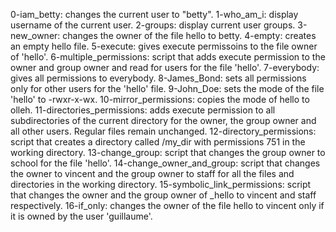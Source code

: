 0-iam_betty: changes the current user to "betty".
1-who_am_i: display username of the current user.
2-groups: display current user groups.
3-new_owner: changes the owner of the file hello to betty.
4-empty: creates an empty hello file.
5-execute: gives execute permissoins to the file owner of 'hello'.
6-multiple_permissions: script that adds execute permission to the owner and group owner and read for users for the file 'hello'.
7-everybody: gives all permissions to everybody.
8-James_Bond: sets all permissions only for other users for the 'hello' file.
9-John_Doe: sets the mode of the file 'hello' to -rwxr-x-wx.
10-mirror_permissions: copies the mode of hello to olleh.
11-directories_permissions: adds execute permission to all subdirectories of the current directory for the owner, the group owner and all other users. Regular files remain unchanged.
12-directory_permissions: script that creates a directory called /my_dir with permissions 751 in the working directory.
13-change_group: script that changes the group owner to school for the file 'hello'.
14-change_owner_and_group: script that changes the owner to vincent and the group owner to staff for all the files and directories in the working directory.
15-symbolic_link_permissions: script that changes the owner and the group owner of _hello to vincent and staff respectively.
16-if_only: changes the owner of the file hello to vincent only if it is owned by the user 'guillaume'.
